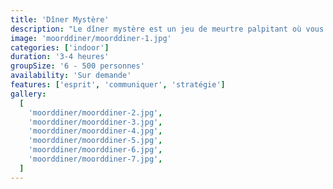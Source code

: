 ```yaml
---
title: 'Dîner Mystère'
description: "Le dîner mystère est un jeu de meurtre palpitant où vous devez découvrir l'identité d'un meurtrier impitoyable."
image: 'moorddiner/moorddiner-1.jpg'
categories: ['indoor']
duration: '3-4 heures'
groupSize: '6 - 500 personnes'
availability: 'Sur demande'
features: ['esprit', 'communiquer', 'stratégie']
gallery:
  [
    'moorddiner/moorddiner-2.jpg',
    'moorddiner/moorddiner-3.jpg',
    'moorddiner/moorddiner-4.jpg',
    'moorddiner/moorddiner-5.jpg',
    'moorddiner/moorddiner-6.jpg',
    'moorddiner/moorddiner-7.jpg',
  ]
---
```

